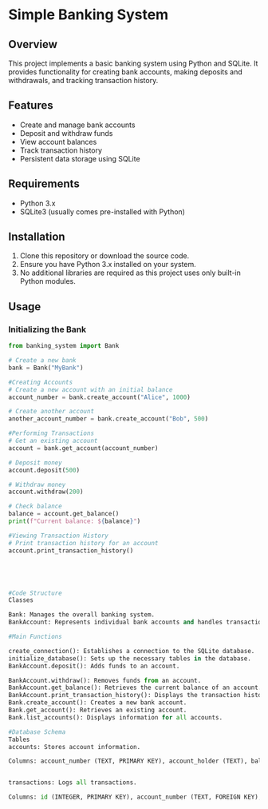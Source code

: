 # Simple Banking System

## Overview
This project implements a basic banking system using Python and SQLite. It provides functionality for creating bank accounts, making deposits and withdrawals, and tracking transaction history.

## Features
- Create and manage bank accounts
- Deposit and withdraw funds
- View account balances
- Track transaction history
- Persistent data storage using SQLite

## Requirements
- Python 3.x
- SQLite3 (usually comes pre-installed with Python)

## Installation
1. Clone this repository or download the source code.
2. Ensure you have Python 3.x installed on your system.
3. No additional libraries are required as this project uses only built-in Python modules.

## Usage

### Initializing the Bank
```python
from banking_system import Bank

# Create a new bank
bank = Bank("MyBank")

#Creating Accounts
# Create a new account with an initial balance
account_number = bank.create_account("Alice", 1000)

# Create another account
another_account_number = bank.create_account("Bob", 500)

#Performing Transactions
# Get an existing account
account = bank.get_account(account_number)

# Deposit money
account.deposit(500)

# Withdraw money
account.withdraw(200)

# Check balance
balance = account.get_balance()
print(f"Current balance: ${balance}")

#Viewing Transaction History
# Print transaction history for an account
account.print_transaction_history()





#Code Structure
Classes

Bank: Manages the overall banking system.
BankAccount: Represents individual bank accounts and handles transactions.

#Main Functions

create_connection(): Establishes a connection to the SQLite database.
initialize_database(): Sets up the necessary tables in the database.
BankAccount.deposit(): Adds funds to an account.

BankAccount.withdraw(): Removes funds from an account.
BankAccount.get_balance(): Retrieves the current balance of an account.
BankAccount.print_transaction_history(): Displays the transaction history of an account.
Bank.create_account(): Creates a new bank account.
Bank.get_account(): Retrieves an existing account.
Bank.list_accounts(): Displays information for all accounts.

#Database Schema
Tables
accounts: Stores account information.

Columns: account_number (TEXT, PRIMARY KEY), account_holder (TEXT), balance (REAL)


transactions: Logs all transactions.

Columns: id (INTEGER, PRIMARY KEY), account_number (TEXT, FOREIGN KEY), transaction_type (TEXT), amount (REAL), timestamp (TEXT)
